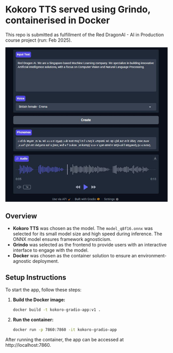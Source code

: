 # Kokoro TTS served using Grindo, containerised in Docker
This repo is submitted as fulfillment of the Red DragonAI - AI in Production course project (run: Feb 2025).

<p align="center">
  <img src="images/demo.jpg" alt="Kokoro TTS" />
</p>

## Overview

- **Kokoro TTS** was chosen as the model. The `model_q8f16.onnx` was selected for its small model size and high speed during inference. The ONNX model ensures framework agnosticism.
- **Grindo** was selected as the frontend to provide users with an interactive interface to engage with the model.
- **Docker** was chosen as the container solution to ensure an environment-agnostic deployment.

## Setup Instructions

To start the app, follow these steps:

1. **Build the Docker image:**

   ```bash
   docker build -t kokoro-gradio-app:v1 .
2. **Run the container:**
    ```bash
    docker run -p 7860:7860 -it kokoro-gradio-app
After running the container, the app can be accessed at http://localhost:7860.
